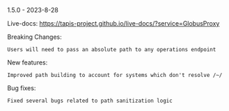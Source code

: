 1.5.0 - 2023-8-28

Live-docs: https://tapis-project.github.io/live-docs/?service=GlobusProxy

Breaking Changes:

    Users will need to pass an absolute path to any operations endpoint

New features:

    Improved path building to account for systems which don't resolve /~/

Bug fixes:

    Fixed several bugs related to path sanitization logic
    